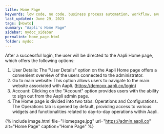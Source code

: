 ```yaml
---
title: Home Page
keywords: low code, no code, business process automation, workflow, evaluation matrixs
last_updated: June 29, 2023
tags: [Howto]
summary: "Aapli's Home Page"
sidebar: mydoc_sidebar
permalink: home_page.html
folder: mydoc
---
```


After a successful login, the user will be directed to the Aapli Home page, which offers the following options:
1.	User Details: The "User Details" option on the Aapli Home page offers a convenient overview of the users connected to the administrator.
2.	Go to main website: This option allows users to navigate to the main website associated with Aapli. (https://demoxx.aapli.co/login)
3.	Account: Clicking on the "Account" option provides users with the ability to sign out from the Aapli admin page.
4.	The Home page is divided into two tabs: Operations and Configurations. The Operations tab is opened by default, providing access to various widgets and functionalities related to day-to-day operations within Aapli.

{% include image.html file="Homepage.jpg" url="https://admin.aapli.co" alt="Home Page" caption="Home Page" %}